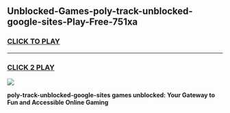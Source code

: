 
## Unblocked-Games-poly-track-unblocked-google-sites-Play-Free-751xa
<h3>
<a href="https://premium76.site?title=poly-track-unblocked-google-sites&ref=18A1">CLICK TO PLAY</a></h3>
<hr>

<h3>
<a href="https://premium76.site?title=poly-track-unblocked-google-sites&ref=18A1">CLICK 2 PLAY</a>
  
</h3>

<a href="https://premium76.site?title=poly-track-unblocked-google-sites&ref=18A1"><img src="https://clearcache.store/games.png"></a>


**poly-track-unblocked-google-sites games unblocked: Your Gateway to Fun and Accessible Online Gaming**
